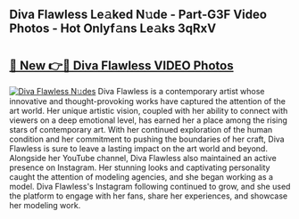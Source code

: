 ## Diva Flawless Le𝚊ked N𝚞de - Part-G3F Video Photos - Hot Onlyf𝚊ns Le𝚊ks 3qRxV

# <h2><a href="http://ac42130.deff.icu/?id=Diva+Flawless">🔗 New 👉🔴 Diva Flawless VIDEO Photos</a></h2>

[![Diva Flawless N𝚞des](https://i.imgur.com/rIISA9y.gif)](http://ac42130.deff.icu/?id=Diva+Flawless)
Diva Flawless is a contemporary artist whose innovative and thought-provoking works have captured the attention of the art world. Her unique artistic vision, coupled with her ability to connect with viewers on a deep emotional level, has earned her a place among the rising stars of contemporary art. With her continued exploration of the human condition and her commitment to pushing the boundaries of her craft, Diva Flawless is sure to leave a lasting impact on the art world and beyond. Alongside her YouTube channel, Diva Flawless also maintained an active presence on Instagram. Her stunning looks and captivating personality caught the attention of modeling agencies, and she began working as a model. Diva Flawless's Instagram following continued to grow, and she used the platform to engage with her fans, share her experiences, and showcase her modeling work.
